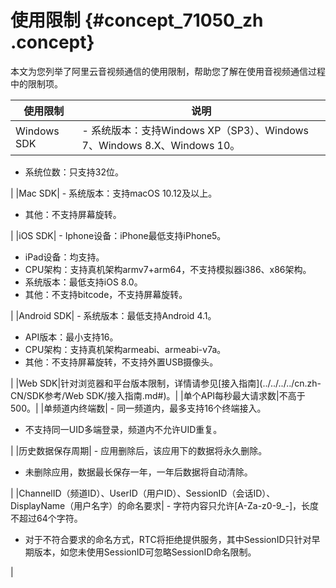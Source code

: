 # 使用限制 {#concept_71050_zh .concept}

本文为您列举了阿里云音视频通信的使用限制，帮助您了解在使用音视频通信过程中的限制项。

|使用限制|说明|
|----|--|
|Windows SDK| -   系统版本：支持Windows XP（SP3）、Windows 7、Windows 8.X、Windows 10。
-   系统位数：只支持32位。

 |
|Mac SDK| -   系统版本：支持macOS 10.12及以上。
-   其他：不支持屏幕旋转。

 |
|iOS SDK| -   Iphone设备：iPhone最低支持iPhone5。
-   iPad设备：均支持。
-   CPU架构：支持真机架构armv7+arm64，不支持模拟器i386、x86架构。
-   系统版本：最低支持iOS 8.0。
-   其他：不支持bitcode，不支持屏幕旋转。

 |
|Android SDK| -   系统版本：最低支持Android 4.1。
-   API版本：最小支持16。
-   CPU架构：支持真机架构armeabi、armeabi-v7a。
-   其他：不支持屏幕旋转，不支持外置USB摄像头。

 |
|Web SDK|针对浏览器和平台版本限制，详情请参见[接入指南](../../../../cn.zh-CN/SDK参考/Web SDK/接入指南.md#)。|
|单个API每秒最大请求数|不高于500。|
|单频道内终端数| -   同一频道内，最多支持16个终端接入。
-   不支持同一UID多端登录，频道内不允许UID重复。

 |
|历史数据保存周期| -   应用删除后，该应用下的数据将永久删除。
-   未删除应用，数据最长保存一年，一年后数据将自动清除。

 |
|ChannelID（频道ID）、UserID（用户ID）、SessionID（会话ID）、DisplayName（用户名字）的命名要求| -   字符内容只允许\[A-Za-z0-9\_-\]，长度不超过64个字符。
-   对于不符合要求的命名方式，RTC将拒绝提供服务，其中SessionID只针对早期版本，如您未使用SessionID可忽略SessionID命名限制。

 |

